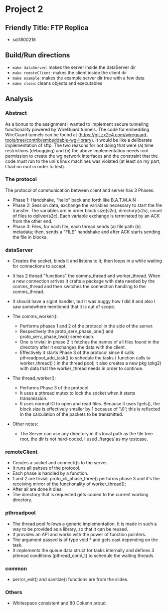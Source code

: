 # Project 2
## Friendly Title: FTP Replica

- sdi1800218

## Build/Run directions
- `make dataServer`: makes the server inside the dataServer dir
- `make remoteClient`: makes the client inside the client dir
- `make example`: makes the example server dir tree with a few data
- `make clean`: cleans objects and executables

## Analysis

### Abstract

As a bonus to the assignment I wanted to implement secure tunneling functionality powered by WireGuard tunnels.
The code for embedding WireGuard tunnels can be found at (https://git.zx2c4.com/wireguard-tools/tree/contrib/embeddable-wg-library).
It would be like a deliberate implementation of sftp. The two reasons for not doing that were (a) time restrictions (debugging) and
(b) the above implementation needs root permission to create the wg network interfaces and the constraint that the code must run to the uni's linux machines was violated (at least on my part, I had no root in order to test).

### The protocol

The protocol of communication between client and server has 3 Phases:
- Phase 1: Handshake, "hello" back and forth like B.A.T.M.A.N
- Phase 2: Session data, exchange the variables necessary to start the file transfer.
            The variables are in order block size(s2c), directory(c2s), count of files to deliver(s2c).
            Each variable exchange is terminated by an ACK from the other end.
- Phase 3: Files, for each file, each thread sends (a) file path (b) metadata;
            then, sends a "FILE" handshake and after ACK starts sending the file in blocks.

### dataServer

- Creates the socket, binds it and listens to it; then loops in a while waiting for connections to accept.
- It has 2 thread "functions" the comms_thread and worker_thread. When a new connection arrives it crafts a package with data needed by the comms_thread and then switches the connection handling to the comms_thread.
- It should have a sigint handler, but it was buggy how I did it and also I saw somewhere mentioned that it is out of scope.

- The comms_worker():
    * Performs phases 1 and 2 of the protocol in the side of the server.
    * Respectively the proto_serv_phase_one() and proto_serv_phase_two() serve each.
    * One is trivial; in phase 2 it fetches the names of all files found in the directory after it exchanges the data with the client.
    * Effectively it starts Phase 3 of the protocol since it calls pthreadpool_add_task() to schedule the tasks ( function calls to worker_thread() ) in the thread pool;
        it also creates a new pkg (pkg2) with data that the worker_thread needs in order to continue.

- The thread_worker():
    * Performs Phase 3 of the protocol.
    * It uses a pthread mutex to lock the socket when it starts transmission.
    * It uses normal IO to open and read files. Because it uses fgets(), the block size is effectively smaller by 1 because of '\0'; this is reflected in the calculation of the packets to be transmitted.

- Other notes:
    * The Server can use any directory in it's local path as the file tree root, the dir is not hard-coded. I used ./target/ as my testcase.

### remoteClient

- Creates a socket and connect()s to the server.
- It runs all pahses of the protocol.
- Each phase is handled by a function.
- 1 and 2 are trivial. proto_cli_phase_three() performs phase 3 and it's the receiving mirror of the functionality of worker_thread();
- After all are done it dies.
- The directory that is requested gets copied to the current working directory.

### pthreadpool

- The thread pool follows a generic implementation. It is made in such a way to be provided as a library, so that it can be reused.
- It provides an API and works with the power of function pointers.
- The argument passed is of type void * and gets cast depending on the task.
- It implements the queue data struct for tasks internally and defines 3 pthread conditions (pthread_cond_t) to schedule the waiting threads.

### common

- perror_exit() and sanitize() functions are from the slides.

### Others
- Whitespace consistent and 80 Column proud.
